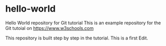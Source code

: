 # hello-world
Hello World repository for Git tutorial
This is an example repository for the Git tutoial on https://www.w3schools.com

This repository is built step by step in the tutorial.
This is a first Edit.
